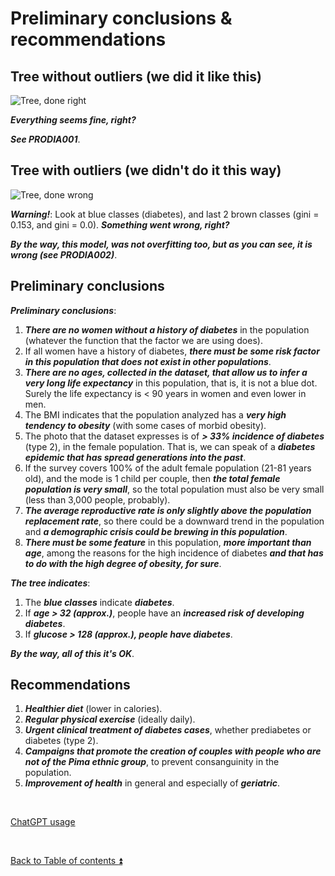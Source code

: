 # Preliminary conclusions & recommendations 

## Tree without outliers (we did it like this)

![Tree, done right](https://i.imgur.com/UZY8tRd.png)

***Everything seems fine, right?***

***See PRODIA001***.

## Tree with outliers (we didn't do it this way)

![Tree, done wrong](https://i.imgur.com/ihvIWpb.png)

***Warning!***: Look at blue classes (diabetes), and last 2 brown classes (gini = 0.153, and gini = 0.0). ***Something went wrong, right?***

***By the way, this model, was not overfitting too, but as you can see, it is wrong (see PRODIA002)***.

## Preliminary conclusions

***Preliminary conclusions***:

1. ***There are no women without a history of diabetes*** in the population (whatever the function that the factor we are using does).
2. If all women have a history of diabetes, ***there must be some risk factor in this population that does not exist in other populations***.
3. ***There are no ages, collected in the dataset, that allow us to infer a very long life expectancy*** in this population, that is, it is not a blue dot. Surely the life expectancy is < 90 years in women and even lower in men.
4. The BMI indicates that the population analyzed has a ***very high tendency to obesity*** (with some cases of morbid obesity).
5. The photo that the dataset expresses is of ***> 33% incidence of diabetes*** (type 2), in the female population. That is, we can speak of a ***diabetes epidemic that has spread generations into the past***.
6. If the survey covers 100% of the adult female population (21-81 years old), and the mode is 1 child per couple, then ***the total female population is very small***, so the total population must also be very small (less than 3,000 people, probably).
7. ***The average reproductive rate is only slightly above the population replacement rate***, so there could be a downward trend in the population and ***a demographic crisis could be brewing in this population***.
8. ***There must be some feature*** in this population, ***more important than age***, among the reasons for the high incidence of diabetes ***and that has to do with the high degree of obesity, for sure***.

***The tree indicates***:
1. The ***blue classes*** indicate ***diabetes***.
2. If ***age > 32 (approx.)***, people have an ***increased risk of developing diabetes***.
3. If ***glucose > 128 (approx.), people have diabetes***.

***By the way, all of this it's OK***.

## Recommendations

1. ***Healthier diet*** (lower in calories).
2. ***Regular physical exercise*** (ideally daily).
3. ***Urgent clinical treatment of diabetes cases***, whether prediabetes or diabetes (type 2).
4. ***Campaigns that promote the creation of couples with people who are not of the Pima ethnic group***, to prevent consanguinity in the population.
5. ***Improvement of health*** in general and especially of ***geriatric***.


<p><br></p> 

[ChatGPT usage](../CHATGPT_USAGE.md)  

<p><br></p>

[Back to Table of contents :arrow_double_up:](../README.md)